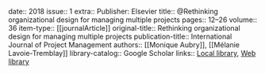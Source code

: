 date:: 2018
issue:: 1
extra:: Publisher: Elsevier
title:: @Rethinking organizational design for managing multiple projects
pages:: 12–26
volume:: 36
item-type:: [[journalArticle]]
original-title:: Rethinking organizational design for managing multiple projects
publication-title:: International Journal of Project Management
authors:: [[Monique Aubry]], [[Mélanie Lavoie-Tremblay]]
library-catalog:: Google Scholar
links:: [Local library](zotero://select/library/items/JFU28B8P), [Web library](https://www.zotero.org/users/6520516/items/JFU28B8P)
